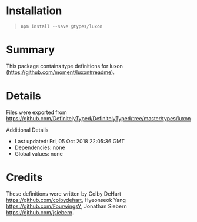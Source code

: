# Installation
> `npm install --save @types/luxon`

# Summary
This package contains type definitions for luxon (https://github.com/moment/luxon#readme).

# Details
Files were exported from https://github.com/DefinitelyTyped/DefinitelyTyped/tree/master/types/luxon

Additional Details
 * Last updated: Fri, 05 Oct 2018 22:05:36 GMT
 * Dependencies: none
 * Global values: none

# Credits
These definitions were written by Colby DeHart <https://github.com/colbydehart>, Hyeonseok Yang <https://github.com/FourwingsY>, Jonathan Siebern <https://github.com/jsiebern>.
